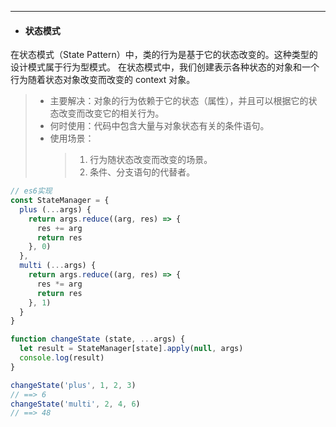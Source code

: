 ---
* #### 状态模式

在状态模式（State Pattern）中，类的行为是基于它的状态改变的。这种类型的设计模式属于行为型模式。
在状态模式中，我们创建表示各种状态的对象和一个行为随着状态对象改变而改变的 context 对象。

> * 主要解决：对象的行为依赖于它的状态（属性），并且可以根据它的状态改变而改变它的相关行为。
> * 何时使用：代码中包含大量与对象状态有关的条件语句。
> * 使用场景：
>    > 1. 行为随状态改变而改变的场景。
>    > 2. 条件、分支语句的代替者。

```js
// es6实现
const StateManager = {
  plus (...args) {
    return args.reduce((arg, res) => {
      res += arg
      return res
    }, 0)
  },
  multi (...args) {
    return args.reduce((arg, res) => {
      res *= arg
      return res
    }, 1)
  }
}

function changeState (state, ...args) {
  let result = StateManager[state].apply(null, args)
  console.log(result)
}

changeState('plus', 1, 2, 3)
// ==> 6
changeState('multi', 2, 4, 6)
// ==> 48
```

